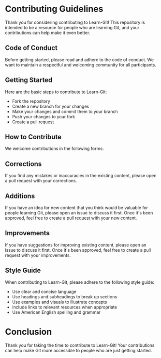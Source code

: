 # Contributing Guidelines
Thank you for considering contributing to Learn-Git! This repository is intended to be a resource for people who are learning Git, and your contributions can help make it even better.

## Code of Conduct
Before getting started, please read and adhere to the code of conduct. We want to maintain a respectful and welcoming community for all participants.

## Getting Started
Here are the basic steps to contribute to Learn-Git:

+ Fork the repository
+ Create a new branch for your changes
+ Make your changes and commit them to your branch
+ Push your changes to your fork
+ Create a pull request

## How to Contribute
We welcome contributions in the following forms:

## Corrections
If you find any mistakes or inaccuracies in the existing content, please open a pull request with your corrections.

## Additions
If you have an idea for new content that you think would be valuable for people learning Git, please open an issue to discuss it first. Once it's been approved, feel free to create a pull request with your new content.

## Improvements
If you have suggestions for improving existing content, please open an issue to discuss it first. Once it's been approved, feel free to create a pull request with your improvements.

## Style Guide
When contributing to Learn-Git, please adhere to the following style guide:

+ Use clear and concise language
+ Use headings and subheadings to break up sections
+ Use examples and visuals to illustrate concepts
+ Include links to relevant resources when appropriate
+ Use American English spelling and grammar

# Conclusion
Thank you for taking the time to contribute to Learn-Git! Your contributions can help make Git more accessible to people who are just getting started.
